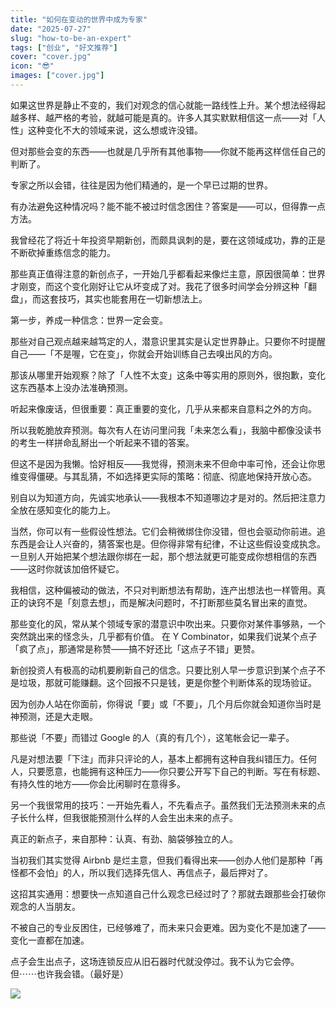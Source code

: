 ```yaml
---
title: "如何在变动的世界中成为专家"
date: "2025-07-27"
slug: "how-to-be-an-expert"
tags: ["创业", "好文推荐"]
cover: "cover.jpg"
icon: "😎"
images: ["cover.jpg"]
---
```

如果这世界是静止不变的，我们对观念的信心就能一路线性上升。某个想法经得起越多样、越严格的考验，就越可能是真的。许多人其实默默相信这一点——对「人性」这种变化不大的领域来说，这么想或许没错。



但对那些会变的东西——也就是几乎所有其他事物——你就不能再这样信任自己的判断了。



专家之所以会错，往往是因为他们精通的，是一个早已过期的世界。



有办法避免这种情况吗？能不能不被过时信念困住？答案是——可以，但得靠一点方法。



我曾经花了将近十年投资早期新创，而颇具讽刺的是，要在这领域成功，靠的正是不断砍掉重练信念的能力。



那些真正值得注意的新创点子，一开始几乎都看起来像烂主意，原因很简单：世界才刚变，而这个变化刚好让它从坏变成了对。我花了很多时间学会分辨这种「翻盘」，而这套技巧，其实也能套用在一切新想法上。



第一步，养成一种信念：世界一定会变。



那些对自己观点越来越笃定的人，潜意识里其实是认定世界静止。只要你不时提醒自己——「不是喔，它在变」，你就会开始训练自己去嗅出风的方向。



那该从哪里开始观察？除了「人性不太变」这条中等实用的原则外，很抱歉，变化这东西基本上没办法准确预测。



听起来像废话，但很重要：真正重要的变化，几乎从来都来自意料之外的方向。



所以我乾脆放弃预测。每次有人在访问里问我「未来怎么看」，我脑中都像没读书的考生一样拼命乱掰出一个听起来不错的答案。



但这不是因为我懒。恰好相反——我觉得，预测未来不但命中率可怜，还会让你思维变得僵硬。与其乱猜，不如选择更实际的策略：彻底、彻底地保持开放心态。



别自以为知道方向，先诚实地承认——我根本不知道哪边才是对的。然后把注意力全放在感知变化的能力上。



当然，你可以有一些假设性想法。它们会稍微绑住你没错，但也会驱动你前进。追东西是会让人兴奋的，猜答案也是。但你得非常有纪律，不让这些假设变成执念。
一旦别人开始把某个想法跟你绑在一起，那个想法就更可能变成你想相信的东西——这时你就该加倍怀疑它。



我相信，这种偏被动的做法，不只对判断想法有帮助，连产出想法也一样管用。真正的诀窍不是「刻意去想」，而是解决问题时，不打断那些莫名冒出来的直觉。



那些变化的风，常从某个领域专家的潜意识中吹出来。只要你对某件事够熟，一个突然跳出来的怪念头，几乎都有价值。
在 Y Combinator，如果我们说某个点子「疯了点」，那通常是称赞——搞不好还比「这点子不错」更赞。



新创投资人有极高的动机要刷新自己的信念。只要比别人早一步意识到某个点子不是垃圾，那就可能赚翻。这个回报不只是钱，更是你整个判断体系的现场验证。



因为创办人站在你面前，你得说「要」或「不要」，几个月后你就会知道你当时是神预测，还是大走眼。



那些说「不要」而错过 Google 的人（真的有几个），这笔帐会记一辈子。



凡是对想法要「下注」而非只评论的人，基本上都拥有这种自我纠错压力。任何人，只要愿意，也能拥有这种压力——你只要公开写下自己的判断。写在有标题、有持久性的地方——你会比闲聊时在意得多。



另一个我很常用的技巧：一开始先看人，不先看点子。虽然我们无法预测未来的点子长什么样，但我很能预测什么样的人会生出未来的点子。



真正的新点子，来自那种：认真、有劲、脑袋够独立的人。



当初我们其实觉得 Airbnb 是烂主意，但我们看得出来——创办人他们是那种「再怪都不会怕」的人，所以我们选择先信人、再信点子，最后押对了。



这招其实通用：想要快一点知道自己什么观念已经过时了？那就去跟那些会打破你观念的人当朋友。



不被自己的专业反困住，已经够难了，而未来只会更难。因为变化不是加速了——变化一直都在加速。



点子会生出点子，这场连锁反应从旧石器时代就没停过。我不认为它会停。
但⋯⋯也许我会错。（最好是）




![](https://prod-files-secure.s3.us-west-2.amazonaws.com/112d0858-5090-4d34-a606-b75eb8d65fd2/46476355-9cf3-4e99-9b7a-3531bc426380/1000202064.png?X-Amz-Algorithm=AWS4-HMAC-SHA256&X-Amz-Content-Sha256=UNSIGNED-PAYLOAD&X-Amz-Credential=ASIAZI2LB466QJBHYHIU%2F20251018%2Fus-west-2%2Fs3%2Faws4_request&X-Amz-Date=20251018T071142Z&X-Amz-Expires=3600&X-Amz-Security-Token=IQoJb3JpZ2luX2VjEA8aCXVzLXdlc3QtMiJHMEUCIH14S%2F7DQDd8iG0KbP7yJ0SlUoIe75snYQZtmr9oweUlAiEAxvDtg%2FhyiHFiU7GVHwVEfm%2BNeZKXUZ2ZqAXYLzC05dIqiAQIt%2F%2F%2F%2F%2F%2F%2F%2F%2F%2F%2FARAAGgw2Mzc0MjMxODM4MDUiDHfXBJTsNL0TKh4UwSrcA43HUEjgvw9NTfT19TFJCNoX4TFqr6DWrwhZIw5hYQIg4mwS1fmu1e8%2FohZmQfxVCQidup6HxY%2B8X9N5wUKBEtcNLPvOFdjXA9adyJn%2F%2Fo9NO7i1vXLxxPfkoqpiZ6rJVrLIp8scujwv44H5f71PU29msxVwEjGFRgrraTsJozQAmO9cIPNN%2B8t9Uws2X7O3Fez2kXbCCl5MYavaO%2BDRGD8clk4MGxPfJcbJJIEkdxHSEEwz4XnQ%2BN3RJiwUpq2XJ8IB8Flf1XXGA4EHVZ1D3hOUCwgRZIyg1xs9ZUcMgZTqK7cjNauNlW9KERmWuX2T73x8z1HtPlGO3Q5lFn9nLcQprrBrAs5MXZHFat8s%2Bsb%2FycnQ%2FFeqC71I2BL5SoRyGBrQsuDW9e2FCn%2BrQ5UXCYTM32BXK8d0LixVEWVog5daHzVbs7j%2BpMkSJa%2FCCZ4SVM6X6D3VrzdJG2LUGEapJMBljGe3QtryvsD4NkAWIA7jZtFfJLF70i7dorHlJQ5G11KcpPDwAHkL9%2FwEAi%2F1a7mc8Zk5mXbBloAiFgN2sJkh2qb8KHdlruFoB9e4iykipM20y9Q%2Bk3omThu0DQWuY5WHV2L40eyqjS7SRkRW9fdqKkedbNdxyBJLrMLmMNTkzMcGOqUBUBQMxE62kU0hc%2FgTELGmF2nuwEA8olcSVdrxoxIAQfS9a%2BgwuQUGRP5NqUfrCIAxMOYmQYS9Ptsgnx60ji%2BgMVkW4MOz3URfef%2FVEyQEpfy4cwGKlK%2FX%2FIQaT%2BcnLeAmn2o49FLRqebBBgn%2B4wwmkIOhpawDEFWJGUAbFheRWgIEiZNlSduI9HMUw1vyO98CI0oia%2F3jsdiNviszG9454f5txxyK&X-Amz-Signature=3d8980a1dcf031f0bc1f87f5e3ca240c9da51b1a2cbe9dd4c6369b44350aaeab&X-Amz-SignedHeaders=host&x-amz-checksum-mode=ENABLED&x-id=GetObject)

